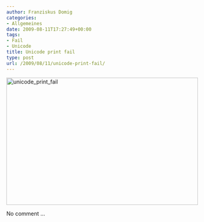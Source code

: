 ```yaml
---
author: Franziskus Domig
categories:
- Allgemeines
date: 2009-08-11T17:27:49+00:00
tags:
- Fail
- Unicode
title: Unicode print fail
type: post
url: /2009/08/11/unicode-print-fail/
---
```


[<img src="/uploads/2009/08/print_fail-500x332.jpg" alt="unicode_print_fail" title="unicode_print_fail" width="500" height="332" class="alignnone size-medium wp-image-229" srcset="/uploads/2009/08/print_fail-500x332.jpg 500w, /uploads/2009/08/print_fail.jpg 640w" sizes="(max-width: 500px) 100vw, 500px" />][1]

No comment &#8230;

 [1]: /uploads/2009/08/print_fail.jpg
